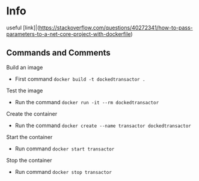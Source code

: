 # Info
useful [link]|(https://stackoverflow.com/questions/40272341/how-to-pass-parameters-to-a-net-core-project-with-dockerfile)

## Commands and Comments

Build an image

-   First command `docker build -t dockedtransactor .`

Test the image

-   Run the command `docker run -it --rm dockedtransactor`

Create the container

-   Run the command `docker create --name transactor dockedtransactor`

Start the container

-   Run command `docker start transactor`

Stop the container

-   Run command `docker stop transactor`

